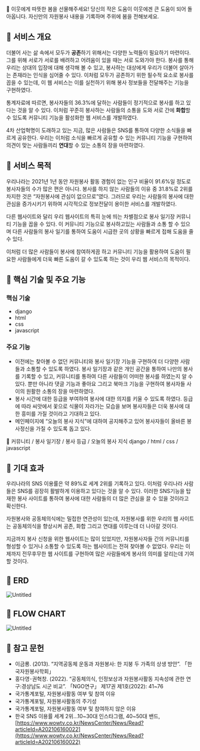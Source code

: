 <aside>
🌺 이웃에게 따뜻한 봄을 선물해주세요! 당신의 작은 도움이 이웃에겐 큰 도움이 되어 돌아옵니다. 자신만의 자원봉사 내용을 기록하며 주위에 봄을 전해보세요.

</aside>

## 💮 서비스 개요

더불어 사는 삶 속에서 모두가 **공존**하기 위해서는 다양한 노력들이 필요하기 마련이다. 그를 위해 서로가 서로를 배려하고 어려움이 있을 때는 서로 도와가야 한다. 봉사를 통해 우리는 상대의 입장에 대해 생각해 볼 수 있고, 봉사하는 대상에게 우리가 더불어 살아가는 존재라는 인식을 심어줄 수 있다. 이처럼 모두가 공존하기 위한 필수적 요소로 봉사를 꼽을 수 있는데, 이 웹 서비스는 이를 실천하기 위해 봉사 정보들을 전달해주는 기능을 구현하였다.

통계자료에 따르면, 봉사자들의 36.3%에 달하는 사람들이 정기적으로 봉사를 하고 있다는 것을 알 수 있다. 이처럼 꾸준히 봉사하는 사람들의 소통을 도와 서로 간에 **화합**할 수 있도록 커뮤니티 기능을 활성화한 웹 서비스를 개발하였다.

4차 산업혁명이 도래하고 있는 지금, 많은 사람들은 SNS를 통하여 다양한 소식들을 빠르게 공유한다. 우리는 이처럼 소식을 빠르게 공유할 수 있는 커뮤니티 기능을 구현하여 의견이 맞는 사람들끼리 **연대**할 수 있는 소통의 장을 마련하였다.

## 💮 서비스 목적

우리나라는 2021년 1년 동안 자원봉사 활동 경험이 없는 인구 비율이 91.6%일 정도로 봉사자들의 수가 많은 편은 아니다. 봉사를 하지 않는 사람들의 이유 중 31.8%로 2위를 차지한 것은 “자원봉사에 관심이 없으므로”였다. 그러므로 우리는 사람들의 봉사에 대한 관심을 증가시키기 위하여 시각적으로 정보전달이 용이한 서비스를 개발하였다.

다른 웹사이트와 달리 우리 웹사이트의 특히 눈에 띄는 차별점으로 봉사 일기장 커뮤니티 기능을 꼽을 수 있다. 이 커뮤니티 기능으로 봉사하고있는 사람들과 소통 할 수 있으며 다른 사람들의 봉사 일기를 통하여 도움이 시급한 곳의 상황을 빠르게 접해 도움을 줄 수 있다.

이처럼 더 많은 사람들이 봉사에 참여하게끔 하고 커뮤니티 기능을 활용하여 도움이 필요한 사람들에게 더욱 빠른 도움이 갈 수 있도록 하는 것이 우리 웹 서비스의 목적이다.

## 💮 핵심 기술 및 주요 기능

### 핵심 기술

- django
- html
- css
- javascript

### 주요 기능

- 이전에는 찾아볼 수 없던 커뮤니티와 봉사 일기장 기능을 구현하여 더 다양한 사람들과 소통할 수 있도록 하였다. 봉사 일기장과 같은 개인 공간을 통하여 나만의 봉사를 기록할 수 있고, 커뮤니티를 통하여 다른 사람들이 어떠한 봉사를 하였는지 알 수 있다. 뿐만 아니라 댓글 기능과 좋아요 그리고 북마크 기능을 구현하여 봉사자들 사이의 원활한 소통의 장을 마련하였다.
- 봉사 시간에 대한 등급을 부여하여 봉사에 대한 의지를 키울 수 있도록 하였다. 등급에 따라 씨앗에서 꽃으로 식물이 자라가는 모습을 보며 봉사자들은 더욱 봉사에 대한 흥미를 가질 것이라고 기대하고 있다.
- 메인페이지에 “오늘의 봉사 지식”에 대하여 공지해주고 있어 봉사자들이 올바른 봉사정신을 가질 수 있도록 돕고 있다.

<aside>
🌺 커뮤니티 / 봉사 일기장 / 봉사 등급 / 오늘의 봉사 지식
django / html / css / javascript

</aside>

## 💮 기대 효과

우리나라의 SNS 이용률은 약 89%로 세계 2위를 기록하고 있다. 이처럼 우리나라 사람들은 SNS를 굉장히 활발하게 이용하고 있다는 것을 알 수 있다. 이러한 SNS기능을 탑재한 봉사 사이트를 통하여 봉사에 대한 사람들의 더 많은 관심을 끌 수 있을 것이라고 확신한다. 

자원봉사와 공동체의식에는 밀접한 연관성이 있는데, 자원봉사를 위한 우리의 웹 사이트는 공동체의식을 향상시켜 공존, 화합 그리고 연대를 이루는데 더 나아갈 것이다.

지금까지 봉사 신청을 위한 웹사이트는 많이 있었지만, 자원봉사자들 간의 커뮤니티를 형성할 수 있거나 소통할 수 있도록 하는 웹사이트는 전혀 찾아볼 수 없었다. 우리는 이제까지 전무후무한 웹 사이트를 구현하여 많은 사람들에게 봉사의 의미를 알리는데 기여할 것이다.

## 💮 ERD

![Untitled](https://s3-us-west-2.amazonaws.com/secure.notion-static.com/c5b56df3-ee12-477f-80d0-151a53d21aa4/Untitled.png)

## 💮 FLOW CHART

![Untitled](https://s3-us-west-2.amazonaws.com/secure.notion-static.com/b19ff1ea-3ca7-4207-88ba-5605d9eed405/Untitled.png)

## 💮 참고 문헌

- 이금룡. (2013). “지역공동체 운동과 자원봉사: 한 지붕 두 가족의 상생 방안”. 「한국자원봉사학회」
- 홍다영･권혁창. (2022). “공동체의식, 인정보상과 자원봉사활동 지속성에 관한 연구:경상남도 시군 비교”. 「NGO연구」 제17권 제1호(2022): 41~76
- 국가통계포털, 자원봉사활동 여부 및 참여 이유
- 국가통계포털, 자원봉사활동의 주기성
- 국가통계포털, 자원봉사활동 여부 및 참여하지 않은 이유
- 한국 SNS 이용률 세계 2위…10~30대 인스타그램, 40~50대 밴드, [https://www.wowtv.co.kr/NewsCenter/News/Read?articleId=A202106160022](https://www.wowtv.co.kr/NewsCenter/News/Read?articleId=A202106160022)

